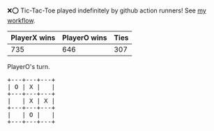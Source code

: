 :x::o: Tic-Tac-Toe played indefinitely by github action runners! See [my workflow](.github/workflows/play.yaml).

|PlayerX wins|PlayerO wins|Ties|
|-|-|-|
|735|646|307|

PlayerO's turn.

<pre>
+---+---+---+
| O | X |   |
+---+---+---+
|   | X | X |
+---+---+---+
|   | O |   |
+---+---+---+
</pre>